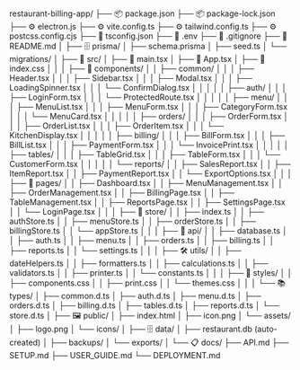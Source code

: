 restaurant-billing-app/
├── 📦 package.json
├── 📦 package-lock.json
├── ⚙️ electron.js
├── ⚙️ vite.config.ts
├── ⚙️ tailwind.config.ts
├── ⚙️ postcss.config.cjs
├── 📄 tsconfig.json
├── 📄 .env
├── 📄 .gitignore
├── 📄 README.md
│
├── 🗄️ prisma/
│   ├── schema.prisma
│   ├── seed.ts
│   └── migrations/
│
├── 🎨 src/
│   ├── 📄 main.tsx
│   ├── 📄 App.tsx
│   ├── 📄 index.css
│   │
│   ├── 🧩 components/
│   │   ├── common/
│   │   │   ├── Header.tsx
│   │   │   ├── Sidebar.tsx
│   │   │   ├── Modal.tsx
│   │   │   ├── LoadingSpinner.tsx
│   │   │   └── ConfirmDialog.tsx
│   │   │
│   │   ├── auth/
│   │   │   ├── LoginForm.tsx
│   │   │   └── ProtectedRoute.tsx
│   │   │
│   │   ├── menu/
│   │   │   ├── MenuList.tsx
│   │   │   ├── MenuForm.tsx
│   │   │   ├── CategoryForm.tsx
│   │   │   └── MenuCard.tsx
│   │   │
│   │   ├── orders/
│   │   │   ├── OrderForm.tsx
│   │   │   ├── OrderList.tsx
│   │   │   ├── OrderItem.tsx
│   │   │   └── KitchenDisplay.tsx
│   │   │
│   │   ├── billing/
│   │   │   ├── BillForm.tsx
│   │   │   ├── BillList.tsx
│   │   │   ├── PaymentForm.tsx
│   │   │   └── InvoicePrint.tsx
│   │   │
│   │   ├── tables/
│   │   │   ├── TableGrid.tsx
│   │   │   ├── TableForm.tsx
│   │   │   └── CustomerForm.tsx
│   │   │
│   │   └── reports/
│   │       ├── SalesReport.tsx
│   │       ├── ItemReport.tsx
│   │       ├── PaymentReport.tsx
│   │       └── ExportOptions.tsx
│   │
│   ├── 📄 pages/
│   │   ├── Dashboard.tsx
│   │   ├── MenuManagement.tsx
│   │   ├── OrderManagement.tsx
│   │   ├── BillingPage.tsx
│   │   ├── TableManagement.tsx
│   │   ├── ReportsPage.tsx
│   │   ├── SettingsPage.tsx
│   │   └── LoginPage.tsx
│   │
│   ├── 🔄 store/
│   │   ├── index.ts
│   │   ├── authStore.ts
│   │   ├── menuStore.ts 
│   │   ├── orderStore.ts
│   │   ├── billingStore.ts
│   │   └── appStore.ts
│   │
│   ├── 🔌 api/
│   │   ├── database.ts
│   │   ├── auth.ts
│   │   ├── menu.ts
│   │   ├── orders.ts
│   │   ├── billing.ts
│   │   ├── reports.ts
│   │   └── settings.ts
│   │
│   ├── 🛠️ utils/
│   │   ├── dateHelpers.ts
│   │   ├── formatters.ts
│   │   ├── calculations.ts
│   │   ├── validators.ts
│   │   ├── printer.ts
│   │   └── constants.ts
│   │
│   ├── 🎨 styles/
│   │   ├── components.css
│   │   ├── print.css
│   │   └── themes.css
│   │
│   └── 📚 types/
│       ├── common.d.ts
│       ├── auth.d.ts
│       ├── menu.d.ts
│       ├── orders.d.ts
│       ├── billing.d.ts
│       ├── tables.d.ts
│       ├── reports.d.ts
│       └── store.d.ts
│
├── 🖼️ public/
│   ├── index.html
│   ├── icon.png
│   └── assets/
│       ├── logo.png
│       └── icons/
│
├── 🗄️ data/
│   ├── restaurant.db (auto-created)
│   ├── backups/
│   └── exports/
│
└── 📋 docs/
    ├── API.md
    ├── SETUP.md
    ├── USER_GUIDE.md
    └── DEPLOYMENT.md